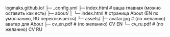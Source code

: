 logmaks.github.io/
├─ _config.yml
├─ index.html                  # ваша главная (можно оставить как есть)
├─ about/
│  └─ index.html               # страница About (EN по умолчанию, RU переключается)
└─ assets/
   ├─ avatar.jpg               # (по желанию) аватар для About
   ├─ cv_en.pdf                # (по желанию) CV EN
   └─ cv_ru.pdf                # (по желанию) CV RU
